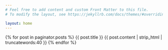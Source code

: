 ```yaml
---
# Feel free to add content and custom Front Matter to this file.
# To modify the layout, see https://jekyllrb.com/docs/themes/#overriding-theme-defaults

layout: home
---
```


{% for post in paginator.posts %} 
{{ post.title }}
{{ post.content | strip_html | truncatewords:40 }}
{% endfor %}
